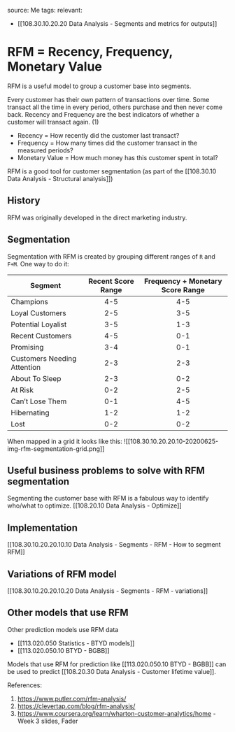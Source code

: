 source: Me
tags: 
relevant: 
- [[108.30.10.20.20 Data Analysis - Segments and metrics for outputs]]

# RFM = Recency, Frequency, Monetary Value

RFM is a useful model to group a customer base into segments. 

Every customer has their own pattern of transactions over time. Some transact all the time in every period, others purchase and then never come back. Recency and Frequency are the best indicators of whether a customer will transact again. (1)
- Recency = How recently did the customer last transact?
- Frequency = How many times did the customer transact in the measured periods?
- Monetary Value = How much money has this customer spent in total?

RFM is a good tool for customer segmentation (as part of the [[108.30.10 Data Analysis - Structural analysis]])

## History
RFM was originally developed in the direct marketing industry.

## Segmentation

Segmentation with RFM is created by grouping different ranges of `R` and `F+M`. One way to do it:

| Segment										| Recent Score Range	| Frequency + Monetary Score Range	|
|-------------------------------|:------------------------:|:---------------------------------------:|
| Champions   		 					  	| 4-5 |  4-5 |
| Loyal Customers 					   	 | 2-5 | 3-5 |
| Potential Loyalist 					 	| 3-5 | 1-3 |
| Recent Customers 						| 4-5 | 0-1 |
| Promising 									| 3-4 | 0-1 |
| Customers Needing Attention 	| 2-3 | 2-3 |
| About To Sleep 							| 2-3 | 0-2 |
| At Risk 											| 0-2 | 2-5 |
| Can’t Lose Them 							| 0-1 | 4-5 |
| Hibernating 									| 1-2 | 1-2 |
| Lost 												| 0-2 | 0-2 |

When mapped in a grid it looks like this:
![[108.30.10.20.20.10-20200625-img-rfm-segmentation-grid.png]]


## Useful business problems to solve with RFM segmentation

Segmenting the customer base with RFM is a fabulous way to identify who/what to optimize. 
[[108.20.10 Data Analysis - Optimize]] 

## Implementation
[[108.30.10.20.20.10.10 Data Analysis - Segments - RFM - How to segment RFM]]

## Variations of RFM model
[[108.30.10.20.20.10.20 Data Analysis - Segments - RFM - variations]]

## Other models that use RFM
Other prediction models use RFM data
- [[113.020.050 Statistics - BTYD models]]
- [[113.020.050.10 BTYD - BGBB]]

Models that use RFM for prediction like [[113.020.050.10 BTYD - BGBB]] can be used to predict [[108.20.30 Data Analysis - Customer lifetime value]].



References:
1. https://www.putler.com/rfm-analysis/
2. https://clevertap.com/blog/rfm-analysis/
3. https://www.coursera.org/learn/wharton-customer-analytics/home - Week 3 slides, Fader
